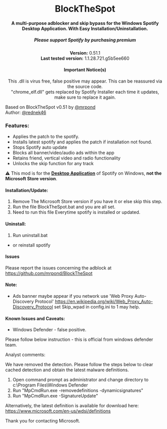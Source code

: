 <center>
  <h1 align="center">BlockTheSpot</h1>
  <h4 align="center">A multi-purpose adblocker and skip bypass for the <strong>Windows</strong> Spotify Desktop Application. With Easy Installation/Uninstallation.</h4>
  <h5 align="center">Please support Spotify by purchasing premium</h5>
  <p align="center">
    <strong>Version:</strong> 0.51.1 <br>  
    <strong>Last tested version:</strong> 1.1.28.721.g5b5ee660
  </p>
  <h4 align="center">Important Notice(s)</h4>
  <p align="center">
    This .dll is virus free, false positive may appear. This can be reassured via the source code. <br>
    "chrome_elf.dll" gets replaced by Spotify Installer each time it updates, make sure to replace it again.
  </p>
</center>


Based on BlockTheSpot v0.51 by [@mrpond](https://github.com/mrpond)    
Author: [@rednek46](https://github.com/rednek46)  

### Features:
* Applies the patch to the spotify.  
* Installs latest spotify and applies the patch if installation not found.  
* Stops Spotify auto update
* Blocks all banner/video/audio ads within the app
* Retains friend, vertical video and radio functionality
* Unlocks the skip function for any track

:warning: This mod is for the [**Desktop Application**](https://www.spotify.com/download/windows/) of Spotify on Windows, **not the Microsoft Store version**.

#### Installation/Update:
1. Remove The Microsoft Store version if you have it or else skip this step.   
2. Run the file BlockTheSpot.bat and you are all set.
3. Need to run this file Everytime spotify is installed or updated.
 
#### Uninstall:
1. Run uninstall.bat
* or reinstall spotify

#### Issues
Please report the issues concerning the adblock at https://github.com/mrpond/BlockTheSpot

#### Note:
* Ads banner maybe appear if you network use 'Web Proxy Auto-Discovery Protocol'
https://en.wikipedia.org/wiki/Web_Proxy_Auto-Discovery_Protocol
set Skip_wpad in config.ini to 1 may help.

#### Known Issues and Caveats:
* Windows Defender - false positive.

Please follow below instruction - this is official from windows defender team.

Analyst comments:

We have removed the detection. Please follow the steps below to clear cached detection and obtain the latest malware definitions.
1. Open command prompt as administrator and change directory to c:\Program Files\Windows Defender
2. Run "MpCmdRun.exe -removedefinitions -dynamicsignatures"
3. Run "MpCmdRun.exe -SignatureUpdate"

Alternatively, the latest definition is available for download here: https://www.microsoft.com/en-us/wdsi/definitions

Thank you for contacting Microsoft.

